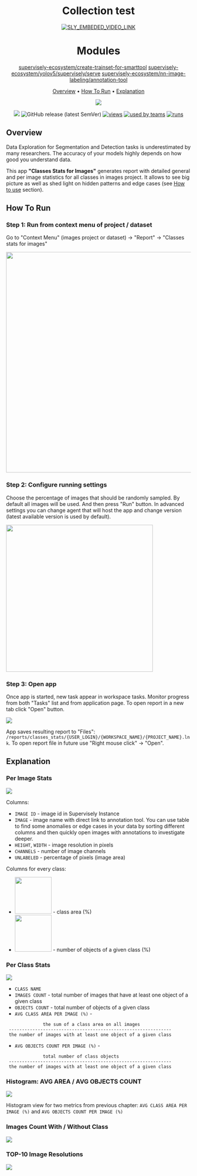<div align="center" markdown> 



# Collection test


[![SLY_EMBEDED_VIDEO_LINK](https://img.youtube.com/vi/x1pEB6azNs8/0.jpg)](https://www.youtube.com/watch?v=x1pEB6azNs8)


# Modules

[supervisely-ecosystem/create-trainset-for-smarttool](SLY_MODULE_LINK)
[supervisely-ecosystem/yolov5/supervisely/serve](SLY_MODULE_LINK)
[supervisely-ecosystem/nn-image-labeling/annotation-tool](SLY_MODULE_LINK)


<p align="center">

  <a href="#overview">Overview</a> •
  <a href="#How-To-Run">How To Run</a> •
  <a href="#Explanation">Explanation</a>
</p>

<img src="https://i.imgur.com/cISE5uw.png"/>

[![](https://img.shields.io/badge/slack-chat-green.svg?logo=slack)](https://supervise.ly/slack) 
![GitHub release (latest SemVer)](https://img.shields.io/github/v/release/supervisely-ecosystem/classes-stats-for-images)
[![views](https://app.supervise.ly/public/api/v3/ecosystem.counters?repo=supervisely-ecosystem/classes-stats-for-images&counter=views&label=views&123)](https://supervise.ly)
[![used by teams](https://app.supervise.ly/public/api/v3/ecosystem.counters?repo=supervisely-ecosystem/classes-stats-for-images&counter=downloads&label=used%20by%20teams&123)](https://supervise.ly)
[![runs](https://app.supervise.ly/public/api/v3/ecosystem.counters?repo=supervisely-ecosystem/classes-stats-for-images&counter=runs&label=runs&123)](https://supervise.ly)

</div>

## Overview 

Data Exploration for Segmentation and Detection tasks is underestimated by many researchers. The accuracy of your models highly depends on how good you understand data. 

This app **"Classes Stats for Images"** generates report with detailed general and per image statistics for all classes in images project. It allows to see big picture as well as shed light on hidden patterns and edge cases (see <a href="#how-to-use">How to use</a> section).


## How To Run

### Step 1: Run from context menu of project / dataset

Go to "Context Menu" (images project or dataset) -> "Report" -> "Classes stats for images"

<img src="https://i.imgur.com/dGGzVsm.png" width="600"/>

### Step 2: Configure running settings

Choose the percentage of images that should be randomly sampled. By default all images will be used. And then press "Run" button. In advanced settings you can change agent that will host the app and change version (latest available version is used by default).

<img src="https://i.imgur.com/lI6jenf.png" width="400"/>


### Step 3:  Open app

Once app is started, new task appear in workspace tasks. Monitor progress from both "Tasks" list and from application page. To open report in a new tab click "Open" button. 

<img src="https://i.imgur.com/WW4Kacc.png"/>

App saves resulting report to "Files": `/reports/classes_stats/{USER_LOGIN}/{WORKSPACE_NAME}/{PROJECT_NAME}.lnk`. To open report file in future use "Right mouse click" -> "Open".

## Explanation

### Per Image Stats
<img src="https://i.imgur.com/9Hl78Lg.png"/>

Columns:
* `IMAGE ID` - image id in Supervisely Instance
* `IMAGE` - image name with direct link to annotation tool. You can use table to find some anomalies or edge cases in your data by sorting different columns and then quickly open images with annotations to investigate deeper. 
* `HEIGHT`, `WIDTH` - image resolution in pixels
* `CHANNELS` - number of image channels
* `UNLABELED` - percentage of pixels (image area)

Columns for every class:
* <img src="https://i.imgur.com/tyDf3qi.png" width="100"/> - class area (%)
* <img src="https://i.imgur.com/1EquheL.png" width="100"/> - number of objects of a given class (%)

### Per Class Stats

<img src="https://i.imgur.com/ztE4BCG.png"/>

* `CLASS NAME`
* `IMAGES COUNT` - total number of images that have at least one object of a given class
* `OBJECTS COUNT` - total number of objects of a given class
* `AVG CLASS AREA PER IMAGE (%)` -

```
              the sum of a class area on all images               
 -------------------------------------------------------------- 
 the number of images with at least one object of a given class 
```
 
* `AVG OBJECTS COUNT PER IMAGE (%)` - 
```
              total number of class objects               
 -------------------------------------------------------------- 
 the number of images with at least one object of a given class 
```

### Histogram: AVG AREA / AVG OBJECTS COUNT

<img src="https://i.imgur.com/6LXoXHH.png"/>

Histogram view for two metrics from previous chapter: `AVG CLASS AREA PER IMAGE (%)` and `AVG OBJECTS COUNT PER IMAGE (%)`

### Images Count With / Without Class

<img src="https://i.imgur.com/veerIHk.png"/>

### TOP-10 Image Resolutions

<img src="https://i.imgur.com/UwrkTBf.png"/>
